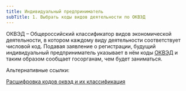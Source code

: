 ```yaml
---
title: Индивидуальный предприниматель
subTitle: 1. Выбрать коды видов деятельности по ОКВЭД
---
```


<script>
    import InfoBar from "../../../components/InfoBar.svelte"
</script>

<InfoBar type="info">
    ОКВЭД – Общероссийский классификатор видов экономической деятельности, в котором каждому виду деятельности соответствует числовой код. Подавая заявление о регистрации, будущий индивидуальный предприниматель указывает в нём коды 
    <a href="http://www.consultant.ru/document/cons_doc_LAW_163320/" alt="">ОКВЭД</a>
    и таким образом сообщает госорганам, чем будет заниматься.
</InfoBar>

Альтернативные ссылки:

[Расшифровка кодов оквэд и их классификация](https://xn----dtbec0aczc1l.xn--p1ai/)